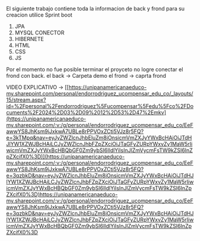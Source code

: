 El siguiente trabajo contiene toda la informacion de back y frond para su creacion utilice
Sprint boot
 1. JPA
 2. MYSQL CONECTOR
 3. HIBERNETE
 4. HTML
 5. CSS
 6. JS

Por el momento no fue posible terminar el proyceto no logre conectar el frond con back.
el back -> Carpeta demo
el frond -> caprta frond

VIDEO EXPLICATIVO -> [[https://unipanamericanaeduco-my.sharepoint.com/personal/endorrodriguez_ucompensar_edu_co/_layouts/15/stream.aspx?id=%2Fpersonal%2Fendorrodriguez%5Fucompensar%5Fedu%5Fco%2FDocuments%2F2024%2D03%2D09%2012%2D53%2D47%2Emkv](https://unipanamericanaeduco-my.sharepoint.com/:v:/g/personal/endorrodriguez_ucompensar_edu_co/EeFawwYS8JhKsm9iJxkwA7UBLe8rPPVOxZCti5VJz8r5FQ?e=3kTMpq&nav=eyJyZWZlcnJhbEluZm8iOnsicmVmZXJyYWxBcHAiOiJTdHJlYW1XZWJBcHAiLCJyZWZlcnJhbFZpZXciOiJTaGFyZURpYWxvZy1MaW5rIiwicmVmZXJyYWxBcHBQbGF0Zm9ybSI6IldlYiIsInJlZmVycmFsTW9kZSI6InZpZXcifX0%3D)](https://unipanamericanaeduco-my.sharepoint.com/:v:/g/personal/endorrodriguez_ucompensar_edu_co/EeFawwYS8JhKsm9iJxkwA7UBLe8rPPVOxZCti5VJz8r5FQ?e=3qzbkD&nav=eyJyZWZlcnJhbEluZm8iOnsicmVmZXJyYWxBcHAiOiJTdHJlYW1XZWJBcHAiLCJyZWZlcnJhbFZpZXciOiJTaGFyZURpYWxvZy1MaW5rIiwicmVmZXJyYWxBcHBQbGF0Zm9ybSI6IldlYiIsInJlZmVycmFsTW9kZSI6InZpZXcifX0%3D)https://unipanamericanaeduco-my.sharepoint.com/:v:/g/personal/endorrodriguez_ucompensar_edu_co/EeFawwYS8JhKsm9iJxkwA7UBLe8rPPVOxZCti5VJz8r5FQ?e=3qzbkD&nav=eyJyZWZlcnJhbEluZm8iOnsicmVmZXJyYWxBcHAiOiJTdHJlYW1XZWJBcHAiLCJyZWZlcnJhbFZpZXciOiJTaGFyZURpYWxvZy1MaW5rIiwicmVmZXJyYWxBcHBQbGF0Zm9ybSI6IldlYiIsInJlZmVycmFsTW9kZSI6InZpZXcifX0%3D
